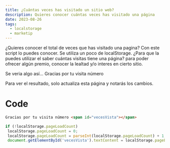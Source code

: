 ```yaml
---
title: ¿Cuántas veces has visitado un sitio web?
description: Quieres conocer cuántas veces has visitado una página
date: 2023-08-26
tags:
  - localstorage
  - marketip
---
```

¿Quieres conocer el total de veces que has visitado una pagina? Con este script lo puedes conocer. Se utiliza un poco de localStorage. 
¿Para que la puedes utilizar el saber cuántas visitas tiene una página? para poder ofrecer algún premio, conocer la lealtad y/o interes en cierto sitio. 

Se veria algo así... 
Gracias por tu visita número <span id="vecesVista"></span>

Para ver el resultado, solo actualiza esta página y notarás los cambios.

# Code
```html
Gracias por tu visita número <span id="vecesVista"></span>
```

<script>
    if (!localStorage.pageLoadCount)
        localStorage.pageLoadCount = 0;
    localStorage.pageLoadCount = parseInt(localStorage.pageLoadCount) + 1;
    document.getElementById('vecesVista').textContent = localStorage.pageLoadCount;
</script>

```js
if (!localStorage.pageLoadCount)
 localStorage.pageLoadCount = 0;
 localStorage.pageLoadCount = parseInt(localStorage.pageLoadCount) + 1;
 document.getElementById('vecesVista').textContent = localStorage.pageLoadCount;
```

